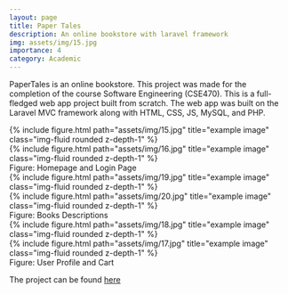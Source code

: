 ```yaml
---
layout: page
title: Paper Tales
description: An online bookstore with laravel framework
img: assets/img/15.jpg
importance: 4
category: Academic
---
```


PaperTales is an online bookstore. This project was made for the completion of the course Software Engineering (CSE470). This is a full-fledged web app project built from scratch. The web app was built on the Laravel MVC framework along with HTML, CSS, JS, MySQL, and PHP.

<div class="row">
    <div class="col-sm mt-3 mt-md-0">
        {% include figure.html path="assets/img/15.jpg" title="example image" class="img-fluid rounded z-depth-1" %}
    </div>
    <div class="col-sm mt-3 mt-md-0">
        {% include figure.html path="assets/img/16.jpg" title="example image" class="img-fluid rounded z-depth-1" %}
    </div>
</div>
<div class="caption">
    Figure: Homepage and Login Page
</div>
<div class="row">
    <div class="col-sm mt-3 mt-md-0">
        {% include figure.html path="assets/img/19.jpg" title="example image" class="img-fluid rounded z-depth-1" %}
    </div>
    <div class="col-sm mt-3 mt-md-0">
        {% include figure.html path="assets/img/20.jpg" title="example image" class="img-fluid rounded z-depth-1" %}
    </div>
</div>
<div class="caption">
    Figure: Books Descriptions
</div>

<div class="row">
    <div class="col-sm mt-3 mt-md-0">
        {% include figure.html path="assets/img/18.jpg" title="example image" class="img-fluid rounded z-depth-1" %}
    </div>
    <div class="col-sm mt-3 mt-md-0">
        {% include figure.html path="assets/img/17.jpg" title="example image" class="img-fluid rounded z-depth-1" %}
    </div>
</div>
<div class="caption">
    Figure: User Profile and Cart
</div>

The project can be found <a href="https://github.com/mustakinalam/PaperTales.git">here</a>


